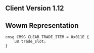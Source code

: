 ## Client Version 1.12

## Wowm Representation
```rust,ignore
cmsg CMSG_CLEAR_TRADE_ITEM = 0x011E {
    u8 trade_slot;    
}

```

